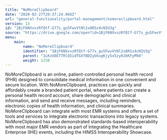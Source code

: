 ```yaml
---
title: "NoMoreClipboard"
date: "2020-02-27T20:37:24.966Z"
url: "general-functionality/portal-management/nomoreclipboard.html"
version: 13
id: "1BjF6NXvvzRfQtf-G77s_gu5FwvVtNl2x8RSz4cNIU3g"
source: "https://drive.google.com/open?id=1BjF6NXvvzRfQtf-G77s_gu5FwvVtNl2x8RSz4cNIU3g"
menu:
    main:
        name: "NoMoreClipboard"
        identifier: "1BjF6NXvvzRfQtf-G77s_gu5FwvVtNl2x8RSz4cNIU3g"
        parent: "1LKzU8ETTRlQ5idTGXfBDZybkugKjy5x5zy0JbKFyM94"
        weight: 1250
---
```

NoMoreClipboard is an online, patient-controlled personal health record (PHR) designed to consolidate medical information in one convenient and secure location. With NoMoreClipboard, practices can quickly and affordably create a branded patient portal, where patients can create a personal health record account, share demographic and clinical information, and send and receive messages, including reminders, electronic copies of health information, and clinical summaries. NoMoreClipboard can integrate with most EMR systems and offers a set of tools and services to integrate electronic transactions into legacy systems. NoMoreClipboard has also demonstrated standards-based interoperability with most major EMR vendors as part of Integrating the Healthcare Enterprise (IHE) events, including the HIMSS Interoperability Showcase.

